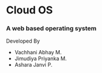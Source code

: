 # Cloud OS
### A web based operating system

Developed By
- Vachhani Abhay M.
- Jimudiya Priyanka M.
- Ashara Janvi P.